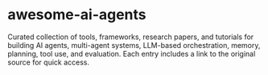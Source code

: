# awesome-ai-agents
Curated collection of tools, frameworks, research papers, and tutorials for building AI agents, multi-agent systems, LLM-based orchestration, memory, planning, tool use, and evaluation. Each entry includes a link to the original source for quick access.
